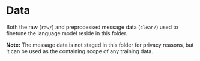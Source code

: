 # Data
Both the raw (`raw/`) and preprocessed message data (`clean/`) used to finetune the language model reside in this folder. 

**Note:** The message data is not staged in this folder for privacy reasons, but it can be used as the containing scope of any training data.